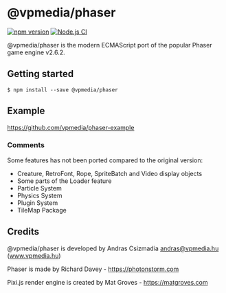 @vpmedia/phaser
===============

[![npm version](https://badge.fury.io/js/@vpmedia%2Fphaser.svg?v=1.0.10)](https://badge.fury.io/js/@vpmedia%2Fphaser)
[![Node.js CI](https://github.com/vpmedia/phaser/actions/workflows/node.js.yml/badge.svg)](https://github.com/vpmedia/phaser/actions/workflows/node.js.yml)

@vpmedia/phaser is the modern ECMAScript port of the popular Phaser game engine v2.6.2.

## Getting started

    $ npm install --save @vpmedia/phaser

## Example

https://github.com/vpmedia/phaser-example

### Comments

Some features has not been ported compared to the original version:
- Creature, RetroFont, Rope, SpriteBatch and Video display objects
- Some parts of the Loader feature
- Particle System
- Physics System
- Plugin System
- TileMap Package

## Credits

@vpmedia/phaser is developed by Andras Csizmadia <andras@vpmedia.hu> (www.vpmedia.hu)

Phaser is made by Richard Davey - https://photonstorm.com

Pixi.js render engine is created by Mat Groves - https://matgroves.com
